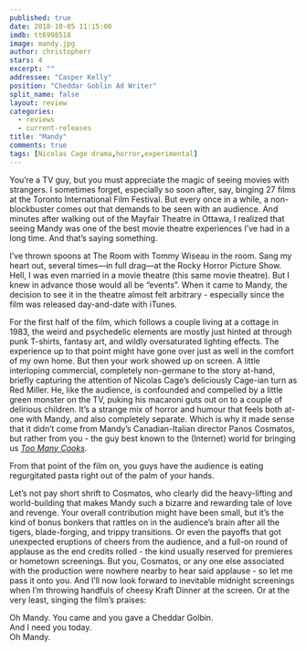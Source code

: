 ```yaml
---
published: true
date: 2018-10-05 11:15:00
imdb: tt6998518
image: mandy.jpg
author: christopherr
stars: 4
excerpt: ""
addressee: "Casper Kelly"
position: "Cheddar Goblin Ad Writer"
split_name: false
layout: review
categories: 
  - reviews
  - current-releases
title: "Mandy"
comments: true
tags: [Nicolas Cage drama,horror,experimental]
---
```

You’re a TV guy, but you must appreciate the magic of seeing movies with strangers. I sometimes forget, especially so soon after, say, binging 27 films at the Toronto International Film Festival. But every once in a while, a non-blockbuster comes out that demands to be seen with an audience. And minutes after walking out of the Mayfair Theatre in Ottawa, I realized that seeing Mandy was one of the best movie theatre experiences I’ve had in a long time. And that’s saying something. 

I’ve thrown spoons at The Room with Tommy Wiseau in the room. Sang my heart out, several times—in full drag—at the Rocky Horror Picture Show. Hell, I was even married in a movie theatre (this same movie theatre). But I knew in advance those would all be “events”. When it came to Mandy, the decision to see it in the theatre almost felt arbitrary - especially since the film was released day-and-date with iTunes. 

For the first half of the film, which follows a couple living at a cottage in 1983, the weird and psychedelic elements are mostly just hinted at through punk T-shirts, fantasy art, and wildly oversaturated lighting effects. The experience up to that point might have gone over just as well in the comfort of my own home. But then your work showed up on screen. A little interloping commercial, completely non-germane to the story at-hand, briefly capturing the attention of Nicolas Cage’s deliciously Cage-ian turn as Red Miller. He, like the audience, is confounded and compelled by a little green monster on the TV, puking his macaroni guts out on to a couple of delirious children. It’s a strange mix of horror and humour that feels both at-one with Mandy, and also completely separate. Which is why it made sense that it didn’t come from Mandy’s Canadian-Italian director Panos Cosmatos, but rather from you - the guy best known to the (Internet) world for bringing us [_Too Many Cooks_](https://www.youtube.com/watch?v=QrGrOK8oZG8). 

From that point of the film on, you guys have the audience is eating regurgitated pasta right out of the palm of your hands.

Let’s not pay short shrift to Cosmatos, who clearly did the heavy-lifting and world-building that makes Mandy such a bizarre and rewarding tale of love and revenge. Your overall contribution might have been small, but it’s the kind of bonus bonkers that rattles on in the audience’s brain after all the tigers, blade-forging, and trippy transitions. Or even the payoffs that got unexpected eruptions of cheers from the audience, and a full-on round of applause as the end credits rolled - the kind usually reserved for premieres or hometown screenings. But you, Cosmatos, or any one else associated with the production were nowhere nearby to hear said applause - so let me pass it onto you. And I’ll now look forward to inevitable midnight screenings when I’m throwing handfuls of cheesy Kraft Dinner at the screen. Or at the very least, singing the film’s praises:

Oh Mandy. You came and you gave a Cheddar Golbin.  
And I need you today.  
Oh Mandy. 